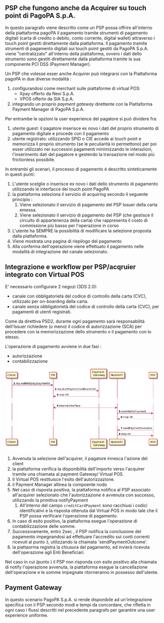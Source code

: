 ## PSP che fungono anche da Acquirer su touch point di PagoPA S.p.A.

In questo paragrafo viene descritto come un PSP possa offrire all'interno della piattaforma pagoPA il pagamento tramite strumenti di pagamento digitali (carta di credito o debito, conto corrente, digital wallet) attraverso i touch point gestiti direttamente dalla piattaforma.
Il pagamento tramite strumenti di pagamento digitali sui touch point gestiti da PagoPA S.p.A. viene "centralizzato" all'interno della piattaforma, ovvero i dati dello strumento sono gestiti direttamente dalla piattaforma tramite la sua componente PCI DSS (Payment Manager).

Un PSP che volesse esser anche Acquirer può integrarsi con la Piattaforma pagoPA in due diverse modalità :

1. configurandosi come merchant sulle piattaforme di virtual POS:
    - Xpay offerto da Nexi S.p.A.
    - VPOS offerto da SIA S.p.A.
2. integrando un proprio _payment gateway_ direttente con la Piattaforma Payment Manager di PagoPA S.p.A.

Per entrambe le opzioni la user experience del pagatore si può dividere fra:
1. utente guest: il pagatore inserisce ex novo i dati del proprio strumento di pagamento digitale e procede con il pagamento
2. utente registrato: utilizzando SPID o CIE accede ai touch point e memorizza il proprio strumento (se le peculiarità lo permettono) per poi esser utilizzato nei successivi pagamenti minimizzando le interazioni, l'inserimento dati del pagatore e gestendo la transazione nel modo più frictionless possibile. 


In entrambi gli scenari, il processo di pagamento è descritto sinteticamente in questi punti:

1. L'utente scelglie o inserisce ex novo i dati dello strumento di pagamento utilizzando le interfacce dei touch point PagoPA
2. la piattaforma seleziona il servizio di acquiring secondo il seguente principio :
   1. Viene selezionato il servizio di pagamento del PSP Issuer della carta emessa. 
   2. Viene selezionato il servizio di pagamento del PSP (che gestisce il circuito di appartenenza della carta) che rappresenta il costo di commissione più basso per l'operazione in corso
3. L'utente ha SEMPRE la possibilità di modificare la selezione proposta dalla piattaforma.
4. Viene mostrata una pagina di riepilogo del pagamento
5. Alla conferma dell'operazione viene effettuato il pagamento nelle modalità di integrazione del canale selezionato.

## Integrazione e workflow per PSP/acqruier integrato con Virtual POS

E' necessario configurare 2 negozi (3DS 2.0):

- canale con obbligatorietà del codice di controllo della carta (CVC), utilizzato per on-boarding della carta.
- canale senza obbligatorietà del codice di controllo della carta (CVC), per pagamenti di utenti registrati.

Come da direttiva PSD2, durante ogni pagamento sarà responsabilità dell'Issuer richiedere (o meno) il codice di autorizzazione (SCA) per procedere con la memorizzazione dello strumento o il pagamento con lo stesso.

L'operazione di pagamento avviene in due fasi :
- autorizzazione
- contabilizzazione

![sd_vpos.puml](../diagrams/sd_acquirer.png) 

1. Avvenuta la selezione dell'acquirer, il pagatore innesca l'azione del client
2. la piattaforma verifica la disponibilità dell'importo verso l'acquirer tramite una chiamata al payment Gateway/ Virtual POS. 
3. Il Virtual POS restituisce l'esito dell'autorizzazione.
4. il Payment Manager allinea la compoente nodo
5. Nel caso di risposta positiva, la piattaforma notifica al PSP associato all'acquirer selezionato che l'autorizzazione è avvenuta con successo, utilizzando la primitiva notifyPayment
    1. All'interno del campo `creditCardPayment` sono racchiusi i codici identificativi e la risposta ottenuta dal Virtual POS in modo tale che il PSP possa verificare l'operazione di pagamento.
6. In caso di esito positivo, la piattaforma esegue l'operazione di contabilizzazione delle somme. 
7. Successivamente, entro 2sec , il PSP notifica la conclusione del pagamento impegnandosi ad effettuare l'accredito sui conti correnti ricevuti al punto `3`, utilizzando la chiamata 'sendPaymentOutcome'.
8. la piattaorma registra la chiusura del pagamento, ed invierà ricevuta dell'operazione agli Enti Beneficiari.

Nel caso in cui (punto ) il PSP non risponda con esito positivo alla chiamata di notify l'operazione avvenuta, la piattaforma esegue la cancellazione dell'operazione e le somme impegnate ritorneranno in possesso dell'utente.

## Payment Gateway

In questo scenario PagoPA S.p.A. si rende disponibile ad un'integrazione specifica con il PSP secondo modi e tempi da concordare, che rifletta in ogni caso i flussi descritti nel precedente paragrafo per garantire una user experience uniforme.
